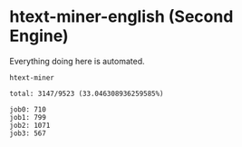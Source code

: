 # htext-miner-english (Second Engine)

Everything doing here is automated.

```
htext-miner

total: 3147/9523 (33.046308936259585%)

job0: 710
job1: 799
job2: 1071
job3: 567
```